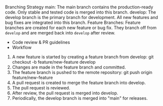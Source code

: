 Branching Strategy
main: The main branch contains the production-ready code.  Only stable and tested code is merged into this branch.
develop: The develop branch is the primary branch for development.  All new features and bug fixes are integrated into this branch.
Feature Branches: Feature branches are created for each new feature or bug fix.  They branch off from `develop` and are merged back into `develop` after review.
- Code review & PR guidelines
- Workflow
1. A new feature is started by creating a feature branch from develop: git checkout -b feature/new-feature develop
2. Changes are made in the feature branch and committed.
3. The feature branch is pushed to the remote repository: git push origin feature/new-feature
4. A pull request is created to merge the feature branch into develop.
5. The pull request is reviewed.
6. After review, the pull request is merged into develop.
7. Periodically, the develop branch is merged into "main" for releases.
